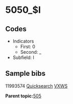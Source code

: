 # 5050\_$I

## Codes

-   Indicators
    -   First: 0
    -   Second: \_
-   Subfield: I

## Sample bibs

11993574 [Quicksearch](https://search.library.yale.edu/catalog/11993574) [VXWS](http://prodorbis.library.yale.edu:7014/vxws/GetHoldingsService?bibId=11993574)

**Parent topic:**[505](../../tags/505/505.md)


